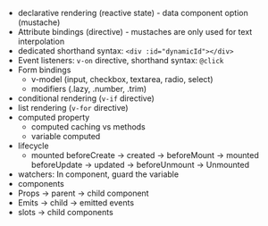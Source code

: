 - declarative rendering (reactive state) - data component option (mustache)
- Attribute bindings (directive) - mustaches are only used for text interpolation
- dedicated shorthand syntax: `<div :id="dynamicId"></div>`
- Event listeners: `v-on` directive, shorthand syntax: `@click`
- Form bindings
  - v-model (input, checkbox, textarea, radio, select)
  - modifiers (.lazy, .number, .trim)
- conditional rendering (`v-if` directive)
- list rendering (`v-for` directive)
- computed property
  - computed caching vs methods
  - variable computed
- lifecycle
  - mounted
    beforeCreate → created → beforeMount → mounted
    beforeUpdate → updated → beforeUnmount → Unmounted
- watchers: In component, guard the variable
- components
- Props → parent → child component
- Emits → child → emitted events
- slots → child components
